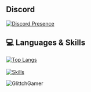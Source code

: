 ## Discord
[![Discord Presence](https://lanyard.cnrad.dev/api/770212629461336085?theme=dark)](https://discord.com/users/770212629461336085)
## 💻 Languages & Skills
[![Top Langs](https://github-readme-stats.vercel.app/api/top-langs/?username=Navid6551&layout=compact)](https://github.com/Navid6551)
<br>
<br>
[![Skills](https://skillicons.dev/icons?i=html,css,js,ts,react,nodejs,mysql,git,vscode&theme=dark)](https://github.com/Navid6551)
<br>
<p align="left"> <img src="https://komarev.com/ghpvc/?username=Navid6551" alt="GlittchGamer" /> </p>
